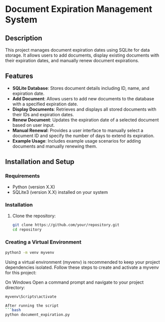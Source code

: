 # Document Expiration Management System
## Description

This project manages document expiration dates using SQLite for data storage. It allows users to add documents, display existing documents with their expiration dates, and manually renew document expirations.

## Features

- **SQLite Database**: Stores document details including ID, name, and expiration date.
- **Add Document**: Allows users to add new documents to the database with a specified expiration date.
- **Display Documents**: Retrieves and displays all stored documents with their IDs and expiration dates.
- **Renew Document**: Updates the expiration date of a selected document based on user input.
- **Manual Renewal**: Provides a user interface to manually select a document ID and specify the number of days to extend its expiration.
- **Example Usage**: Includes example usage scenarios for adding documents and manually renewing them.

## Installation and Setup

### Requirements

- Python (version X.X)
- SQLite3 (version X.X) installed on your system

### Installation

1. Clone the repository:

   ```bash
   git clone https://github.com/your/repository.git
   cd repository

### Creating a Virtual Environment
```bash
python3 -m venv myvenv
```
Using a virtual environment (myvenv) is recommended to keep your project dependencies isolated. Follow these steps to create and activate a myvenv for this project:

On Windows
Open a command prompt and navigate to your project directory:
```bash
myvenv\Scripts\activate

After running the script
```bash
python document_expiration.py
